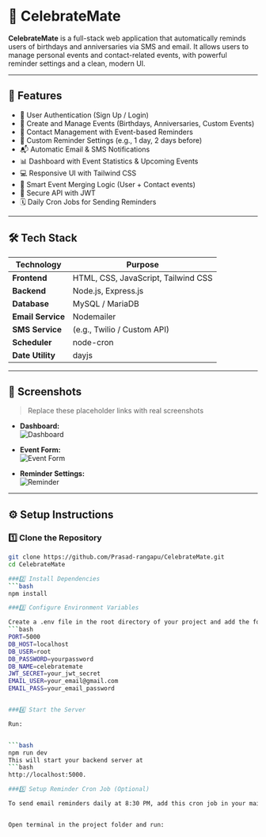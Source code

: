 # 🎉 CelebrateMate

**CelebrateMate** is a full-stack web application that automatically reminds users of birthdays and anniversaries via SMS and email. It allows users to manage personal events and contact-related events, with powerful reminder settings and a clean, modern UI.

---

## 🌟 Features

- 👤 User Authentication (Sign Up / Login)
- 📅 Create and Manage Events (Birthdays, Anniversaries, Custom Events)
- 📇 Contact Management with Event-based Reminders
- 🔔 Custom Reminder Settings (e.g., 1 day, 2 days before)
- 📬 Automatic Email & SMS Notifications
- 📊 Dashboard with Event Statistics & Upcoming Events
- 💻 Responsive UI with Tailwind CSS
- 🧠 Smart Event Merging Logic (User + Contact events)
- 🔐 Secure API with JWT
- 🗓️ Daily Cron Jobs for Sending Reminders

---

## 🛠️ Tech Stack

| Technology       | Purpose                       |
| ---------------- | ----------------------------- |
| **Frontend**     | HTML, CSS, JavaScript, Tailwind CSS |
| **Backend**      | Node.js, Express.js           |
| **Database**     | MySQL / MariaDB               |
| **Email Service**| Nodemailer                    |
| **SMS Service**  | (e.g., Twilio / Custom API)   |
| **Scheduler**    | node-cron                     |
| **Date Utility** | dayjs                         |

---

## 📸 Screenshots

> Replace these placeholder links with real screenshots

- **Dashboard:**  
  ![Dashboard](https://via.placeholder.com/800x400?text=Dashboard+Screenshot)

- **Event Form:**  
  ![Event Form](https://via.placeholder.com/800x400?text=Event+Form+Screenshot)

- **Reminder Settings:**  
  ![Reminder](https://via.placeholder.com/800x400?text=Reminder+Settings+Screenshot)

---

## ⚙️ Setup Instructions

### 1️⃣ Clone the Repository

```bash
git clone https://github.com/Prasad-rangapu/CelebrateMate.git
cd CelebrateMate

###2️⃣ Install Dependencies
```bash
npm install

###3️⃣ Configure Environment Variables

Create a .env file in the root directory of your project and add the following:
```bash
PORT=5000
DB_HOST=localhost
DB_USER=root
DB_PASSWORD=yourpassword
DB_NAME=celebratemate
JWT_SECRET=your_jwt_secret
EMAIL_USER=your_email@gmail.com
EMAIL_PASS=your_email_password


###4️⃣ Start the Server

Run:


```bash
npm run dev
This will start your backend server at
```bash
http://localhost:5000.

###5️⃣ Setup Reminder Cron Job (Optional)

To send email reminders daily at 8:30 PM, add this cron job in your main server file (server.ts


Open terminal in the project folder and run:
